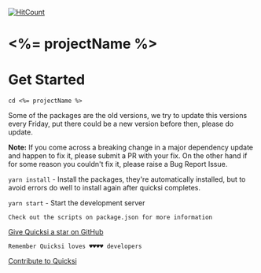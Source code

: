 [![HitCount](http://hits.dwyl.com/AnayoOleru/quicksi/ree/master/templates/typescript/node-ts/node-ts-simple.svg)](http://hits.dwyl.com/AnayoOleru/quicksi/tree/master/templates/typescript/node-ts/node-ts-simple)

# <%= projectName %>

# Get Started

`cd <%= projectName %>`
 
 Some of the packages are the old versions, we try to update this versions every Friday, put there could be a new version before then, please do update.

**Note:** If you come across a breaking change in a major dependency update and
happen to fix it, please submit a PR with your fix. On the other hand if for
some reason you couldn't fix it, please raise a Bug Report Issue.

`yarn install` - Install the packages, they're automatically installed, but to avoid errors do well to install again after quicksi completes.

`yarn start` - Start the development server


```
Check out the scripts on package.json for more information
```


[Give Quicksi a star on GitHub](https://github.com/AnayoOleru/quicksi)

`Remember Quicksi loves ♥️♥️♥️♥️ developers`

[Contribute to Quicksi](https://github.com/AnayoOleru/quicksi/blob/master/CONTRIBUTING.md)
